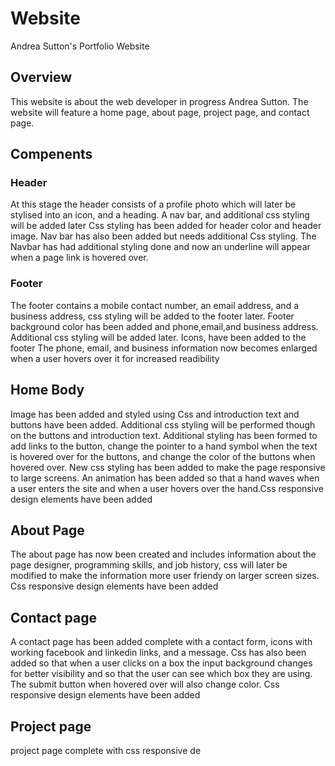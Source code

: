 # Website
Andrea Sutton's Portfolio Website

## Overview
This website is about the web developer in progress Andrea Sutton. The website will feature a home page, about page, project page, and contact page.
## Compenents 
### Header
At this stage the header consists of a profile photo which will later be stylised into an icon, and a heading. A nav bar, and additional css styling will be added later
Css styling has been added for header color and header image. Nav bar has also been added but needs additional Css styling. The Navbar has had additional styling done and now an underline will appear when a page link is hovered over.
### Footer
The footer contains a mobile contact number, an email address, and a business address, css styling will be added to the footer later. Footer background color has been added and phone,email,and business address. Additional css styling will be added later. Icons, have been added to the footer 
The phone, email, and business information now becomes enlarged when a user hovers over it for increased readibility 

## Home Body
Image has been added and styled using Css and introduction text and buttons have been added. Additional css styling will be performed though on the buttons and introduction text.
Additional styling has been formed to add links to the button, change the pointer to a hand symbol when the text is hovered over for the buttons, and change the color of the buttons when hovered over.
New css styling has been added to make the page responsive to large screens.
An animation has been added so that a hand waves when a user enters the site and when a user hovers over the hand.Css responsive design elements have been added 
## About Page
The about page has now been created and includes information about the page designer, programming skills, and job history, css will later be modified to make the information more user friendy on larger screen sizes.
Css responsive design elements have been added 
## Contact page
A contact page has been added complete with a contact form, icons with working facebook and linkedin links, and a message. Css has also been added so that when a user clicks on a box the input background changes for better visibility and so that the user can see which box they are using. The submit button when hovered over will also change color.
Css responsive design elements have been added 
## Project page
project page complete with css responsive de
